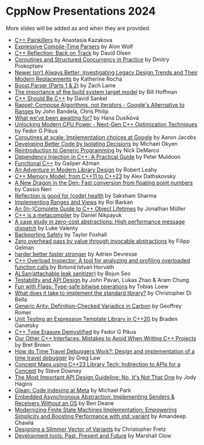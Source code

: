 # CppNow Presentations 2024

More slides will be added as and when they are provided.

- [C++ Painkillers](/Presentations/Cpp_Painkillers.pdf) by Anastasia Kazakova
- [Expressive Compile-Time Parsers](/Presentations/Expressive_Compile-Time_Parsers.pdf) by Alon Wolf
- [C++ Reflection: Back on Track](/Presentations/Cpp_Reflection.pdf) by David Olsen
- [Coroutines and Structured Concurrency in Practice](/Presentations/Coroutines_and_Structured_Concurrency_in_Practice.pdf) by Dmitry Prokoptsev
- [Newer Isn’t Always Better: Investigating Legacy Design Trends and Their Modern Replacements](/Presentations/Newer-Isnt-Always-Better.pdf) by Katherine Rocha
- [Boost.Parser (Parts 1 & 2)](/Presentations/https://github.com/tzlaine/parser) by Zach Laine
- [The importance of the build system target model](/Presentations/The_importance_of_the_build_system_target_model.pdf) by Bill Hoffman
- [C++ Should Be C++](/Presentations/Cpp_Should_Be_Cpp.pdf) by David Sankel
- [Rappel: Compose Algorithms, not Iterators - Google's Alternative to Ranges](/Presentations/Rappel-compose-algorithms-not-iterators.pdf) by John Bandela, Chris Philip
- [What we’ve been awaiting for?](/Presentations/https://talks.cpp.fail/what-we-have-been-awaiting-for/) by Hana Dusíková
- [Unlocking Modern CPU Power - Next-Gen C++ Optimization Techniques](/Presentations/Unlocking_Modern_CPU_Power.pdf) by Fedor G Pikus
- [Coroutines at scale: Implementation choices at Google](/Presentations/Coroutines_at_scale.pdf) by Aaron Jacobs
- [Developing Better Code by Isolating Decisions](/Presentations/Developing_Better_Code_by_Isolating_Decisions.pdf) by Michael Okyen
- [Reintroduction to Generic Programming](/Presentations/reintroduction_to_generic_programming.pdf) by Nick DeMarco
- [Dependency Injection in C++: A Practical Guide](/Presentations/Dependency_Injection_in_Cpp.pdf) by Peter Muldoon
- [Functional C++](/Presentations/functional-cpp.pdf) by Gašper Ažman
- [An Adventure in Modern Library Design](/Presentations/An-Adventure-in-Modern-Library-Design.pdf) by Robert Leahy
- [C++ Memory Model: from C++11 to C++23](/Presentations/Cpp_Memory_Model.pdf) by Alex Dathskovsky
- [A New Dragon in the Den: Fast conversion from floating point numbers](/Presentations/a-new-dragon-in-the-den.pdf) by Cassio Neri
- [Reflection is good for (code) health](/Presentations/Reflection-is-good-for-your-code-health) by Saksham Sharma
- [Implementing Ranges and Views](/Presentations/Implementing_Ranges_and_Views.pdf) by Roi Barkan
- [An (In-)Complete Guide to C++ Object Lifetimes](/Presentations/An_(In-)Complete_Guide_to_Cpp_Object_Lifetimes.pdf) by Jonathan Müller
- [C++ is a metacompiler](/Presentations/Cpp_is_a_Metacompiler.pdf) by Daniel Nikpayuk
- [A case study in zero-cost abstractions: High performance message dispatch](/Presentations/High_Performance_Message_Dispatch.pdf) by Luke Valenty
- [Backporting Safety](/Presentations/Backporting_Safety.pdf) by Taylor Foxhall
- [Zero overhead pass by value through invocable abstractions](/Presentations/Zero_Overhead_Pass_By_Value_Through_Invocable_Abstractions.pdf) by Filipp Gelman
- [<Random> harder better faster stronger](/Presentations/random-harder-better-faster-stronger.pdf) by Adrien Devresse
- [C++ Overload Inspector: A tool for analyzing and profiling overloaded function calls](/Presentations/cpp_overload_inspector.pdf) by Botond Istvan Horvath
- [ALSan(attachable leak sanitizer)](/Presentations/ALSAN.pdf) by Bojun Seo
- [Testability and API Design](/Presentations/Testability-and-API-Design.pdf) by John Pavan, Lukas Zhao & Aram Chung
- [Fun with Flags: Type-safe bitwise operations](/Presentations/Fun_with_Flags.pdf) by Tobias Loew
- [What does it take to implement the standard library?](/Presentations/What_does_it_take_to_implement_the_standard_library.pdf) by Christopher Di Bella
- [Generic Arity: Definition-Checked Variadics in Carbon](/Presentations/Generic_Arity.pdf) by Geoffrey Romer
- [Unit Testing an Expression Template Library in C++20](/Presentations/Unit_Testing_an_Expression_Template_Library_in_Cpp20.pdf) by Braden Ganetsky
- [C++ Type Erasure Demystified](/Presentations/Cpp_Type_Erasure_Demystified.pdf) by Fedor G Pikus
- [Our Other C++ Interfaces: Mistakes to Avoid When Writing C++ Projects](/Presentations/Our_Other_Cpp_Interfaces.pdf) by Bret Brown
- [How do Time Travel Debuggers Work?: Design and implementation of a time travel debugger](/Presentations/How_do_Time_Travel_Debuggers_Work.pdf) by Greg Law
- [Concept Maps using C++23 Library Tech: Indirection to APIs for a Concept](/Presentations/Concept_Maps_using_Cpp23_Library_Tech.pdf) by Steve Downey
- [The Most Important API Design Guideline: No, It's Not That One](/Presentations/The_Most_Important_API_Design_Guideline.pdf) by Jody Hagins
- [Glean: Code Indexing at Meta](/Presentations/glean.pdf) by Michael Park
- [Embedded Asynchronous Abstraction: Implementing Senders &amp; Receivers Without an OS](/Presentations/Embedded_Asynchronous_Abstraction.pdf) by Ben Deane
- [Modernizing Finite State Machines Implementation: Empowering Simplicity and Boosting Performance with std::variant](/Presentations/Modernizing_Finite_State_Machines_Implementation.pdf) by Amandeep Chawla
- [Designing a Slimmer Vector of Variants](/Presentations/Designing_a_Slimmer_Vector_of_Variants.pdf) by Christopher Fretz
- [Development tools: Past, Present and Future](/Presentations/Development_tools-Past_Present_and_Future.pdf) by Marshall Clow